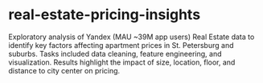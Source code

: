 # real-estate-pricing-insights
Exploratory analysis of Yandex (MAU ~39M app users) Real Estate data to identify key factors affecting apartment prices in St. Petersburg and suburbs. Tasks included data cleaning, feature engineering, and visualization. Results highlight the impact of size, location, floor, and distance to city center on pricing.
